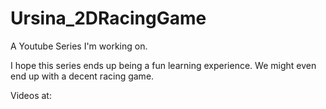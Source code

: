 # Ursina_2DRacingGame
A Youtube Series I'm working on.

I hope this series ends up being a fun learning experience.
We might even end up with a decent racing game.

Videos at: 
